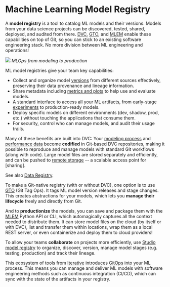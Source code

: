 # Machine Learning Model Registry

A **model registry** is a tool to catalog ML models and their versions. Models
from your data science projects can be discovered, tested, shared, deployed, and
audited from there. [DVC](/doc), [GTO], and [MLEM] enable these capabilities on
top of Git, so you can stick to an existing software engineering stack. No more
division between ML engineering and operations!

![](/img/ml_model_registry.jpg) _MLOps from modeling to production_

[gto]: https://mlem.ai/doc/gto
[mlem]: https://mlem.ai/

ML model registries give your team key capabilities:

- Collect and organize model [versions] from different sources effectively,
  preserving their data provenance and lineage information.
- Share metadata including [metrics and plots][mp] to help use and evaluate
  models.
- A standard interface to access all your ML artifacts, from early-stage
  [experiments] to production-ready models.
- Deploy specific models on different environments (dev, shadow, prod, etc.)
  without touching the applications that consume them.
- For security, control who can manage models, and audit their usage trails.

[versions]: /doc/use-cases/versioning-data-and-models
[mp]: /doc/start/data-management/metrics-parameters-plots
[experiments]: /doc/user-guide/experiment-management

Many of these benefits are built into DVC: Your [modeling process] and
[performance data][mp] become **codified** in Git-based <abbr>DVC
repositories</abbr>, making it possible to reproduce and manage models with
standard Git workflows (along with code). Large model files are stored
separately and efficiently, and can be pushed to [remote storage] -- a scalable
access point for [sharing].

<admon type="info">

See also [Data Registry](/doc/use-cases/data-registry).

</admon>

To make a Git-native registry (with or without DVC), one option is to use [GTO]
(Git Tag Ops). It tags ML model version releases and stage changes. This creates
abstractions for your models, which lets you **manage their lifecycle** freely
and directly from Git.

And to **productionize** the models, you can save and package them with the
[MLEM] Python API or CLI, which automagically captures all the context needed to
distribute them. It can store model files on the cloud (by itself or with DVC),
list and transfer them within locations, wrap them as a local REST server, or
even containerize and deploy them to cloud providers!

To allow your teams **collaborate** on projects more efficiently, use
[Studio model registry](/doc/studio/user-guide/model-registry/what-is-a-model-registry)
to organize, discover, version, manage model stages (e.g. testing, production) and track their
lineage.

This ecosystem of tools from [Iterative](https://iterative.ai/) introduces
[GitOps] into your ML process. This means you can manage and deliver ML models
with software engineering methods such as continuous integration (CI/CD), which
can sync with the state of the artifacts in your registry.

[modeling process]: /doc/start/data-management/data-pipelines
[remote storage]: /doc/user-guide/data-management/remote-storage
[accessing and sharing]:
  /doc/user-guide/data-management/discovering-and-accessing-data
[via cml]: https://cml.dev/doc/cml-with-dvc
[gitops]: https://www.gitops.tech/
